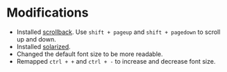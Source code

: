 # Modifications
* Installed [scrollback](https://st.suckless.org/patches/scrollback/). Use `shift + pageup` and `shift + pagedown` to scroll up and down.
* Installed [solarized](https://st.suckless.org/patches/solarized/).
* Changed the default font size to be more readable.
* Remapped `ctrl + +` and `ctrl + -` to increase and decrease font size.
